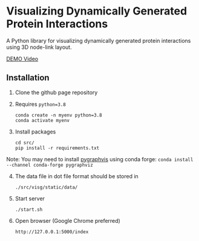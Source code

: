 # Visualizing Dynamically Generated Protein Interactions

A Python library for visualizing dynamically generated protein interactions using 3D node-link layout.

[DEMO Video](https://drive.google.com/file/d/1asdQyc7OI6UoSYfjNL5yBujIoi59XTUy/view?usp=sharing)

## Installation

1. Clone the github page repository


2. Requires `python=3.8`

   ```
   conda create -n myenv python=3.8
   conda activate myenv
   ```
3. Install packages
    ```
    cd src/
    pip install -r requirements.txt
    ```
Note: You may need to install [pygraphvis](https://pygraphviz.github.io/documentation/stable/install.html) using conda forge:
`conda install --channel conda-forge pygraphviz`

4. The data file in dot file format should be stored in
   ```
   ./src/visg/static/data/
   ```

5. Start server
   ```
   ./start.sh
   ```

6. Open browser (Google Chrome preferred)
    ```angular2html
    http://127.0.0.1:5000/index
    ```